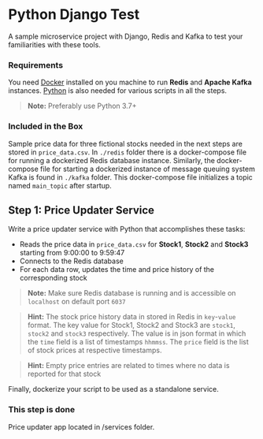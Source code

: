 
# Python Django Test
A sample microservice project with Django, Redis and Kafka to test your familiarities with these tools.

### Requirements

You need [Docker](https://docs.docker.com/get-docker/) installed on you machine to run **Redis** and **Apache Kafka** instances. [Python](https://www.python.org/downloads/) is also needed for various scripts in all the steps.

> **Note:** Preferably use Python 3.7+

### Included in the Box

Sample price data for three fictional stocks needed in the next steps are stored in `price_data.csv`. In `./redis` folder there is a docker-compose file for running a dockerized Redis database instance. Similarly, the docker-compose file for starting a dockerized instance of message queuing system Kafka is found in `./kafka` folder. This docker-compose file initializes a topic named `main_topic` after startup.

## Step 1: Price Updater Service

Write a price updater service with Python that accomplishes these tasks:

- Reads the price data in `price_data.csv` for **Stock1**, **Stock2** and **Stock3** starting from 9:00:00 to 9:59:47
- Connects to the Redis database
- For each data row, updates the time and price history of the corresponding stock 

> **Note:** Make sure Redis database is running and is accessible on `localhost` on default port `6037`

> **Hint:** The stock price history data in stored in Redis in `key`-`value` format. The key value for Stock1, Stock2 and Stock3 are `stock1`, `stock2` and `stock3` respectively. The value is in json format in which the `time` field is a list of timestamps `hhmmss`. The `price`	field is the list of stock prices at respective timestamps.

> **Hint:** Empty price entries are related to times where no data is reported for that stock

Finally, dockerize your script to be used as a standalone service.

### This step is done

Price updater app located in /services folder.

<!-- ## Step 2: Stock Performance Calculation

Now imagine we want to calculate a performance metric for each stock. This fictional performance metric is computationally very expensive and each calculation would take 3 seconds. Here, for simplicity, we simulate the calculation of this performance metric with this simple function:

```
def calculate_performance(stock_price):
	time.sleep(3)
	return 0
```
Write a python script that calculates this performance metric for stocks every minute and update the performance value in the Redis database for that stock. This value is stored in the field `performance`.  

Since this computation is heavy, we don't want to recalculate the performance metric for a stock if its price is not changed. How would you accomplish this goal? 

> **Hint:** You might want to revisit step 1 and see if it needs some changes

Now we want to go one step further and utilize parallel computing to make this task even faster. Write/Rewrite your script to use more than one core for this computation. 

Finally, dockerize your script to be used as a standalone service.

## Step 3: It's Message Queueing Time!

In this Step we want to integrate Apache Kafka in our project, so, instead of reading the data from the  `price_data.csv` file, we will be listening to a Kafka topic and get the stock price data from there. 

> **Note:** Make sure Kafka is running and is accessible on `localhost` on port `9092` and the topic `main_topic` is available.

First you need to fill the Kafka `main_topic` with the price data given in `price_data.csv`. Create a `KafkaProducer`, then read the data from  `price_data.csv` and send it to the `main_topic`.

Now that the data is saved in Kafka, repeat the task in Step 1, but use a `KafkaConsumer` to get the price data.

At this point the Price Updater service is working properly, however it is not production-ready. We want to consider HA (High Availability) and DR (Disaster Recovery) for our service. Let's assume there is a chance that our service is forcefully shut down and restarted. It is important for us to make sure that after the crash, the service starts reading data exactly from where it left off last time. Otherwise we might skip some messages or read some messages twice. 

Think about the ways you would change this service to ensure DR and implement them. 

Finally, dockerize your script to be used as a standalone service.

## Step 4: Django and DRF

The goal in this step is to create a `BuyStock` API endpoint in Django and do a basic check on the request.

Start an empty Django project and make sure `rest_framework` is installed. Create an API endpoint named `BuyStock` which accepts a **Post** request  from user. The body content is a valid json object in this form as an example:

```
{ 
	"user": "user2", 
	"stockname": "stock1", 
	"quantity" : 100 
}
```
This request needs to be verified and a proper response needs to be sent back. 
First connect to the Redis database and get the user data for this user. If the user credit is enough to buy this stock in this quantity return `Accept`, otherwise return `Deny`.

Finally, write **Integration Tests** for your API to make sure it's working correctly.

## Step 5: Requests Inception!

In this final step we want to consider an especial case based on Step 4. Let's imagine that after receiving each post request from user on `BuyStock` endpoint, we need to call an external API ourselves to verify the state of the user. The problem is that this API call might take long to respond or might even stall. Here, for simplicity, we simulate this API call with this simple function:

```
def verify_user(user_id):
	time.sleep(random.randint(1,100))
	return 0
```
The API call might take anytime between 1 to 100 second to respond. Write/Rewrite Step 4 with these considerations in mind:

- the user should immediately get notified of successful reception of their buy request, i.e. they should instantly know that we have received their request and we are working on it. 

> **Hint:** Think about Callback URLs and how they can integrate in this workflow

- Handle stalling of the external API. We will consider any duration over 60 second as stalled.

- The user should receive the result with the least amount of delay after the verification is complete.

> **Note:** Preferably make use of message queueing similar to Step 3 and utilize the microservice framework to your advantage -->
